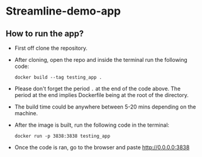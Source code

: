 # Streamline-demo-app

## How to run the app?

-   First off clone the repository.

-   After cloning, open the repo and inside the terminal run the following code:

    `docker build --tag testing_app .`

-   Please don't forget the period `.` at the end of the code above. The period at the end implies Dockerfile being at the root of the directory.

-   The build time could be anywhere between 5-20 mins depending on the machine.

-   After the image is built, run the following code in the terminal:

    `docker run -p 3838:3838 testing_app`

-   Once the code is ran, go to the browser and paste <http://0.0.0.0:3838>
